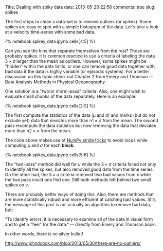 Title: Dealing with spiky data
date:  2013-05-20 22:58
comments: true
slug: spikes

The first steps to clean a data-set is to remove outliers (or spikes).  Some
spikes are easy to spot with a simple histogram of the data.  Let's take a look
at a velocity time-series with some bad data.

{% notebook spikey_data.ipynb cells[4:5] %}

Can you see the bins that separate themselves from the rest?  Those are
probably spikes.  It is common practice to use a criteria of labeling the data
$3\times \sigma$ larger than the mean as outliers.  However, some spikes might
be "hidden" within the data limits, or one can remove good data together with
bad data if the data is highly variable (or episodic systems).  For a better
discussion on this topic check out Chapter 2 from Emery and Thomson -- Data
Analysis Methods in Physical Oceanography.

One solution is a "two(or more)-pass" criteria.  Also, one might wish to
evaluate small chunks of the data separately.  Here is an example:

{% notebook spikey_data.ipynb cells[2:3] %}

The first compute the statistics of the data ($\mu$ and $\sigma$) and marks
(but do not exclude yet) data that deviates more than $n1 \times \sigma$ from
the mean.  The second pass recompute the data statistics but now removing the
data that deviates more than $n2 \times \sigma$ from the mean.

The code above makes use of [NumPy stride tricks](http://stackoverflow.com/questions/4936620/using-strides-for-an-efficient-moving-average-filter "NumPy stride tricks")
to avoid loops while computing $\mu$ and $\sigma$ for each **block**.

{% notebook spikey_data.ipynb cells[5:6] %}

The "two-pass" method did well for *u* while the $3\times \sigma$ criteria
failed not only to identify all the spikes, but also removed good data from the
time series.  On the other had, the $3\times \sigma$ criteria removed two bad
values from *v* while the two pass could one find one.  Still both methods left
behind two small spikes on *v*.

There are probably better ways of doing this.  Also, there are methods that are
more statistically robust and more efficient at catching bad values.  Still,
the message of this post is not actually an algorithm to remove bad data, but:

"To identify errors, it is necessary to examine all of the data in visual form
and to get a "feel" for the data."  -- directly from Emery and Thomson book.

In other words, there is no silver bullet!

http://www.johndcook.com/blog/2013/05/30/there-are-no-outliers/
